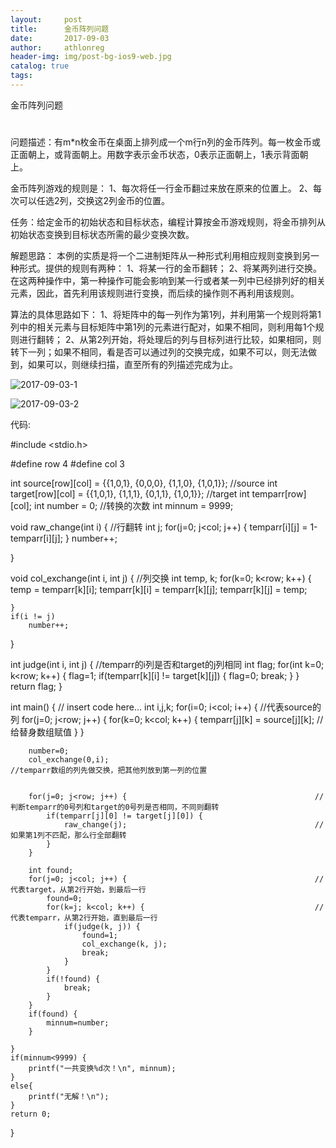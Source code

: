 ```yaml
---
layout:     post
title:      金币阵列问题
date:       2017-09-03
author:     athlonreg
header-img: img/post-bg-ios9-web.jpg
catalog: true
tags:
---
```


金币阵列问题

# 
问题描述：有m*n枚金币在桌面上排列成一个m行n列的金币阵列。每一枚金币或正面朝上，或背面朝上。用数字表示金币状态，0表示正面朝上，1表示背面朝上。

金币阵列游戏的规则是：
1、每次将任一行金币翻过来放在原来的位置上。
2、每次可以任选2列，交换这2列金币的位置。

任务：给定金币的初始状态和目标状态，编程计算按金币游戏规则，将金币排列从初始状态变换到目标状态所需的最少变换次数。

解题思路：
    本例的实质是将一个二进制矩阵从一种形式利用相应规则变换到另一种形式。提供的规则有两种：
    1、将某一行的金币翻转；
    2、将某两列进行交换。
    在这两种操作中，第一种操作可能会影响到某一行或者某一列中已经排列好的相关元素，因此，首先利用该规则进行变换，而后续的操作则不再利用该规则。
    
算法的具体思路如下：
    1、将矩阵中的每一列作为第1列，并利用第一个规则将第1列中的相关元素与目标矩阵中第1列的元素进行配对，如果不相同，则利用每1个规则进行翻转；
    2、从第2列开始，将处理后的列与目标列进行比较，如果相同，则转下一列；如果不相同，看是否可以通过列的交换完成，如果不可以，则无法做到，如果可以，则继续扫描，直至所有的列描述完成为止。

![2017-09-03-1](http://ovefvi4g3.bkt.clouddn.com/2017-09-03-1-1.png)

![2017-09-03-2](http://ovefvi4g3.bkt.clouddn.com/2017-09-03-2-1.png)

代码:

#include <stdio.h>

#define row 4
#define col 3

int source[row][col] = {{1,0,1}, {0,0,0}, {1,1,0}, {1,0,1}};            //source
int target[row][col] = {{1,0,1}, {1,1,1}, {0,1,1}, {1,0,1}};            //target
int temparr[row][col];
int number = 0;                                                         //转换的次数
int minnum = 9999;

void raw_change(int i) {                                                //行翻转
    int j;
    for(j=0; j<col; j++) {
        temparr[i][j] = 1-temparr[i][j];
    }
    number++;
    
}

void col_exchange(int i, int j) {                                       //列交换
    int temp, k;
    for(k=0; k<row; k++) {
        temp = temparr[k][i];
        temparr[k][i] = temparr[k][j];
        temparr[k][j] = temp;
        
    }
    if(i != j)
        number++;
}

int judge(int i, int j) {                                               //temparr的i列是否和target的j列相同
    int flag;
    for(int k=0; k<row; k++) {
        flag=1;
        if(temparr[k][i] != target[k][j]) {
            flag=0;
            break;
        }
    }
    return flag;
}


int main() {
    // insert code here...
    int i,j,k;
    for(i=0; i<col; i++) {                                              //代表source的列
        for(j=0; j<row; j++) {
            for(k=0; k<col; k++) {
                temparr[j][k] = source[j][k];                           //给替身数组赋值
            }
        }
        
        number=0;
        col_exchange(0,i);                                              //temparr数组的列先做交换，把其他列放到第一列的位置
        
        
        for(j=0; j<row; j++) {                                          //判断temparr的0号列和target的0号列是否相同，不同则翻转
            if(temparr[j][0] != target[j][0]) {
                raw_change(j);                                          //如果第1列不匹配，那么行全部翻转
            }
        }
        
        int found;
        for(j=0; j<col; j++) {                                          //代表target，从第2行开始，到最后一行
            found=0;
            for(k=j; k<col; k++) {                                      //代表temparr，从第2行开始，直到最后一行
                if(judge(k, j)) {
                    found=1;
                    col_exchange(k, j);
                    break;
                }
            }
            if(!found) {
                break;
            }
        }
        if(found) {
            minnum=number;
        }
        
    }
    if(minnum<9999) {
        printf("一共变换%d次！\n", minnum);
    }
    else{
        printf("无解！\n");
    }
    return 0;
}


